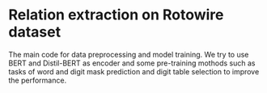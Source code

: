 # Relation extraction on Rotowire dataset
The main code for data preprocessing and model training. We try to use BERT and Distil-BERT as encoder and some pre-training mothods such as tasks of word and digit mask prediction and digit table selection to improve the performance.
